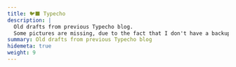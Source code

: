 ```yaml
---
title: 🐦‍⬛ Typecho
description: |
  Old drafts from previous Typecho blog.
  Some pictures are missing, due to the fact that I don't have a backup system.
summary: Old drafts from previous Typecho blog
hidemeta: true
weight: 9
---
```


